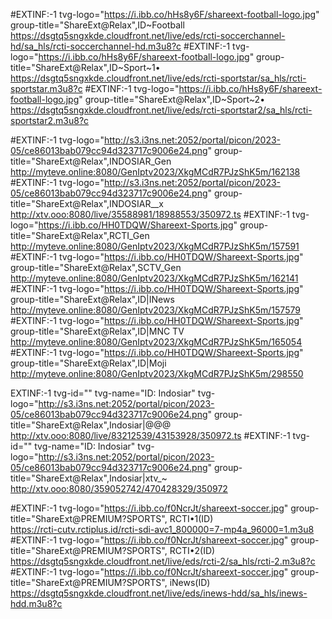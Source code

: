 #EXTINF:-1 tvg-logo="https://i.ibb.co/hHs8y6F/shareext-football-logo.jpg" group-title="ShareExt@Relax",ID~Football
https://dsgtq5sngxkde.cloudfront.net/live/eds/rcti-soccerchannel-hd/sa_hls/rcti-soccerchannel-hd.m3u8?c
#EXTINF:-1 tvg-logo="https://i.ibb.co/hHs8y6F/shareext-football-logo.jpg" group-title="ShareExt@Relax",ID~Sport~1•
https://dsgtq5sngxkde.cloudfront.net/live/eds/rcti-sportstar/sa_hls/rcti-sportstar.m3u8?c
#EXTINF:-1 tvg-logo="https://i.ibb.co/hHs8y6F/shareext-football-logo.jpg" group-title="ShareExt@Relax",ID~Sport~2•
https://dsgtq5sngxkde.cloudfront.net/live/eds/rcti-sportstar2/sa_hls/rcti-sportstar2.m3u8?c


#EXTINF:-1  tvg-logo="http://s3.i3ns.net:2052/portal/picon/2023-05/ce86013bab079cc94d323717c9006e24.png" group-title="ShareExt@Relax",INDOSIAR_Gen
http://myteve.online:8080/GenIptv2023/XkgMCdR7PJzShK5m/162138
#EXTINF:-1  tvg-logo="http://s3.i3ns.net:2052/portal/picon/2023-05/ce86013bab079cc94d323717c9006e24.png" group-title="ShareExt@Relax",INDOSIAR__x
http://xtv.ooo:8080/live/35588981/18988553/350972.ts
#EXTINF:-1  tvg-logo="https://i.ibb.co/HH0TDQW/Shareext-Sports.jpg" group-title="ShareExt@Relax",RCTI_Gen
http://myteve.online:8080/GenIptv2023/XkgMCdR7PJzShK5m/157591
#EXTINF:-1  tvg-logo="https://i.ibb.co/HH0TDQW/Shareext-Sports.jpg" group-title="ShareExt@Relax",SCTV_Gen
http://myteve.online:8080/GenIptv2023/XkgMCdR7PJzShK5m/162141
#EXTINF:-1  tvg-logo="https://i.ibb.co/HH0TDQW/Shareext-Sports.jpg" group-title="ShareExt@Relax",ID|INews
http://myteve.online:8080/GenIptv2023/XkgMCdR7PJzShK5m/157579
#EXTINF:-1  tvg-logo="https://i.ibb.co/HH0TDQW/Shareext-Sports.jpg" group-title="ShareExt@Relax",ID|MNC TV
http://myteve.online:8080/GenIptv2023/XkgMCdR7PJzShK5m/165054
#EXTINF:-1  tvg-logo="https://i.ibb.co/HH0TDQW/Shareext-Sports.jpg" group-title="ShareExt@Relax",ID|Moji
http://myteve.online:8080/GenIptv2023/XkgMCdR7PJzShK5m/298550

EXTINF:-1 tvg-id="" tvg-name="ID: Indosiar" tvg-logo="http://s3.i3ns.net:2052/portal/picon/2023-05/ce86013bab079cc94d323717c9006e24.png" group-title="ShareExt@Relax",Indosiar|@@@
http://xtv.ooo:8080/live/83212539/43153928/350972.ts
#EXTINF:-1 tvg-id="" tvg-name="ID: Indosiar" tvg-logo="http://s3.i3ns.net:2052/portal/picon/2023-05/ce86013bab079cc94d323717c9006e24.png" group-title="ShareExt@Relax",Indosiar|xtv_~
http://xtv.ooo:8080/359052742/470428329/350972

#EXTINF:-1 tvg-logo="https://i.ibb.co/f0NcrJt/shareext-soccer.jpg" group-title="ShareExt@PREMIUM?SPORTS", RCTI•1(ID)	
https://rcti-cutv.rctiplus.id/rcti-sdi-avc1_800000=7-mp4a_96000=1.m3u8
#EXTINF:-1 tvg-logo="https://i.ibb.co/f0NcrJt/shareext-soccer.jpg" group-title="ShareExt@PREMIUM?SPORTS", RCTI•2(ID)	
https://dsgtq5sngxkde.cloudfront.net/live/eds/rcti-2/sa_hls/rcti-2.m3u8?c
#EXTINF:-1 tvg-logo="https://i.ibb.co/f0NcrJt/shareext-soccer.jpg" group-title="ShareExt@PREMIUM?SPORTS", iNews(ID)
https://dsgtq5sngxkde.cloudfront.net/live/eds/inews-hdd/sa_hls/inews-hdd.m3u8?c

